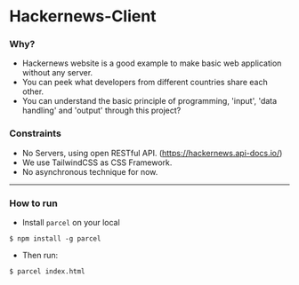 # Hackernews-Client


### Why?
- Hackernews website is a good example to make basic web application without any server.
- You can peek what developers from different countries share each other.
- You can understand the basic principle of programming, 'input', 'data handling' and 'output' through this project?


### Constraints
- No Servers, using open RESTful API. (https://hackernews.api-docs.io/)
- We use TailwindCSS as CSS Framework.
- No asynchronous technique for now.


---
### How to run

- Install ```parcel``` on your local
```
$ npm install -g parcel
```
- Then run:
```
$ parcel index.html
```
